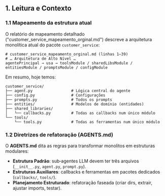## 1. Leitura e Contexto

### 1.1 Mapeamento da estrutura atual

O relatório de mapeamento detalhado ("customer_service_mapeamento_orginal.md") descreve a arquitetura monolítica atual do pacote `customer_service`:

```text
# customer_service_mapeamento_orginal.md (linhas 1–39)
# … Arquitetura de Alto Nível …
agentePrincipal → usa → toolsModule / sharedLibsModule / entitiesModule / promptsModule / configModule
```

Em resumo, hoje temos:

```
customer_service/
├── agent.py                 # Lógica central do agente
├── config.py                # Configurações
├── prompts.py               # Todos os prompts
├── entities/                # Modelos de domínio (entidades)
├── shared_libraries/
│   └── callbacks.py         # Todas as callbacks num único módulo
└── tools/
    └── tools.py             # Todas as ferramentas num único módulo
```

### 1.2 Diretrizes de refatoração (AGENTS.md)

O **AGENTS.md** dita as regras para transformar monolitos em estruturas modulares:

- **Estrutura Padrão**: sub‑agentes LLM devem ter três arquivos (`__init__.py`, `agent.py`, `prompt.py`).
- **Estruturas Auxiliares**: callbacks e ferramentas em pacotes dedicados (`callbacks/`, `tools/`).
- **Planejamento Estruturado**: refatoração faseada (criar dirs, extrair, ajustar imports, testar).

